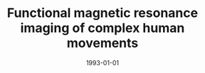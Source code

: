 ---
title: "Functional magnetic resonance imaging of complex human movements"
date: 1993-01-01
authors_string: S. Rao, J. Binder, Peter Bandettini, T. Hammeke, F. Yetkin, A. Jesmanowicz, L. Lisk, G. Morris, W. Mueller, L. Estkowski
authors:
   - S. Rao
   - J. Binder
   - Peter Bandettini
   - T. Hammeke
   - F. Yetkin
   - A. Jesmanowicz
   - L. Lisk
   - G. Morris
   - W. Mueller
   - L. Estkowski
author_ids:
   - peter_bandettini
journal: 'Neurology'
volume: 43
issue: 
pages: 2311-2318
book_title: ''
publisher: ''
abstract: ''
project_id: 
paper_url: 
doi: 
data_loc: ''
code_loc: ''
file: '/assets/publications//assets/publications/'
file_name: '/assets/publications/'
type: journal_article
pub_str: ' (1993) Neurology 43: 2311-2318'
layout: publication 
---